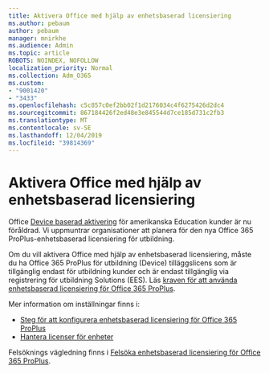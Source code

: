```yaml
---
title: Aktivera Office med hjälp av enhetsbaserad licensiering
ms.author: pebaum
author: pebaum
manager: mnirkhe
ms.audience: Admin
ms.topic: article
ROBOTS: NOINDEX, NOFOLLOW
localization_priority: Normal
ms.collection: Adm_O365
ms.custom:
- "9001420"
- "3433"
ms.openlocfilehash: c5c857c0ef2bb02f1d2176034c4f6275426d2dc4
ms.sourcegitcommit: 867184426f2ed48e3e845544d7ce185d731c2fb3
ms.translationtype: MT
ms.contentlocale: sv-SE
ms.lasthandoff: 12/04/2019
ms.locfileid: "39814369"
---
```

# <a name="activating-office-using-device-based-licensing"></a>Aktivera Office med hjälp av enhetsbaserad licensiering

Office [Device baserad aktivering](https://aka.ms/officedba) för amerikanska Education kunder är nu föråldrad. Vi uppmuntrar organisationer att planera för den nya Office 365 ProPlus-enhetsbaserad licensiering för utbildning.

Om du vill aktivera Office med hjälp av enhetsbaserad licensiering, måste du ha Office 365 ProPlus för utbildning (Device) tilläggslicens som är tillgänglig endast för utbildning kunder och är endast tillgänglig via registrering för utbildning Solutions (EES). Läs [kraven för att använda enhetsbaserad licensiering för Office 365 ProPlus](https://docs.microsoft.com/deployoffice/device-based-licensing#requirements-for-using-device-based-licensing-for-office-365-proplus).

Mer information om inställningar finns i:
- [Steg för att konfigurera enhetsbaserad licensiering för Office 365 ProPlus](https://docs.microsoft.com/deployoffice/device-based-licensing#steps-to-configure-device-based-licensing-for-office-365-proplus)
- [Hantera licenser för enheter](https://docs.microsoft.com/Office365/Admin/misc/manage-licenses-for-devices)

Felsöknings vägledning finns i [Felsöka enhetsbaserad licensiering för Office 365 ProPlus](https://docs.microsoft.com/deployoffice/device-based-licensing#troubleshoot-device-based-licensing-for-office-365-proplus).